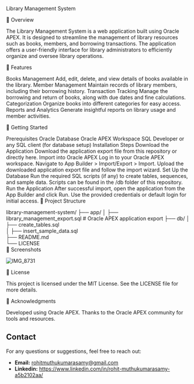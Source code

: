 Library Management System

📝 Overview

The Library Management System is a web application built using Oracle APEX. It is designed to streamline the management of library resources such as books, members, and borrowing transactions. The application offers a user-friendly interface for library administrators to efficiently organize and oversee library operations.

🎯 Features

Books Management
Add, edit, delete, and view details of books available in the library.
Member Management
Maintain records of library members, including their borrowing history.
Transaction Tracking
Manage the borrowing and return of books, along with due dates and fine calculations.
Categorization
Organize books into different categories for easy access.
Reports and Analytics
Generate insightful reports on library usage and member activities.

🚀 Getting Started

Prerequisites
Oracle Database
Oracle APEX Workspace
SQL Developer or any SQL client (for database setup)
Installation Steps
Download the Application
Download the application export file from this repository or directly here.
Import into Oracle APEX
Log in to your Oracle APEX workspace.
Navigate to App Builder > Import/Export > Import.
Upload the downloaded application export file and follow the import wizard.
Set Up the Database
Run the required SQL scripts (if any) to create tables, sequences, and sample data. Scripts can be found in the /db folder of this repository.
Run the Application
After successful import, open the application from the App Builder and click Run.
Use the provided credentials or default login for initial access.
📂 Project Structure

library-management-system/
├── app/
│   ├── library_management_export.sql # Oracle APEX application export
├── db/
│   ├── create_tables.sql           
│   ├── insert_sample_data.sql      
├── README.md                       
└── LICENSE                         
📸 Screenshots

![IMG_8731](https://github.com/user-attachments/assets/3fe5d66c-c52d-4f2e-be36-9096e7bf2bee)


📄 License

This project is licensed under the MIT License. See the LICENSE file for more details.

🙌 Acknowledgments

Developed using Oracle APEX.
Thanks to the Oracle APEX community for tools and resources.

## Contact
For any questions or suggestions, feel free to reach out:
- **Email:** rohitmuthukumarasamy@gmail.com
- **Linkedin:** https://www.linkedin.com/in/rohit-muthukumarasamy-a5b2102aa/
